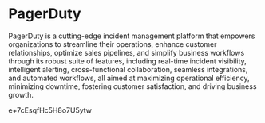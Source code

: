 # PagerDuty

PagerDuty is a cutting-edge incident management platform that empowers organizations to streamline their operations, enhance customer relationships, optimize sales pipelines, and simplify business workflows through its robust suite of features, including real-time incident visibility, intelligent alerting, cross-functional collaboration, seamless integrations, and automated workflows, all aimed at maximizing operational efficiency, minimizing downtime, fostering customer satisfaction, and driving business growth.

e+7cEsqfHc5H8o7U5ytw
